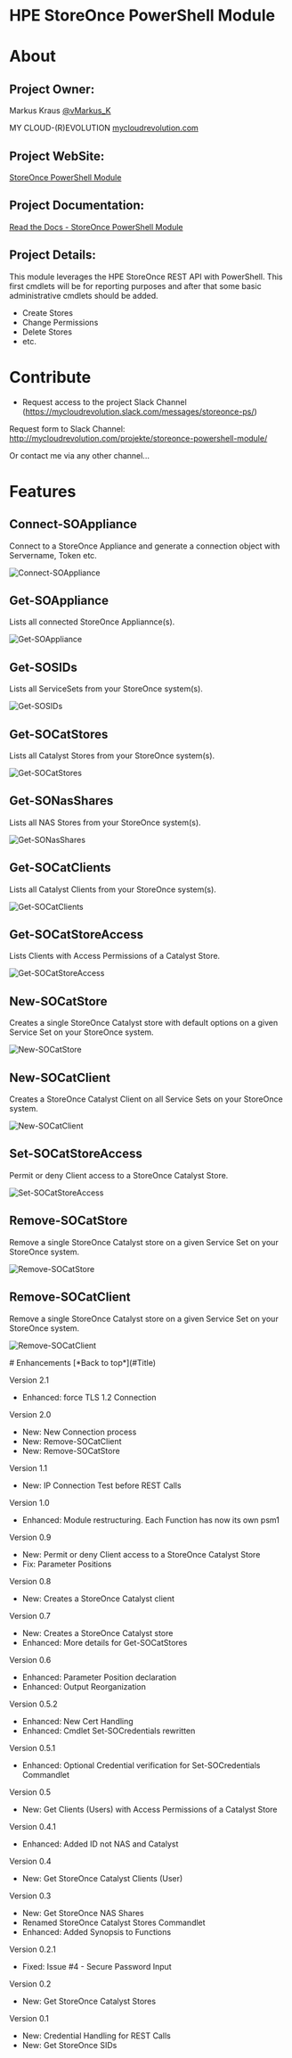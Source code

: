 HPE StoreOnce PowerShell Module
===============================
# About

## Project Owner:

Markus Kraus [@vMarkus_K](https://twitter.com/vMarkus_K)

MY CLOUD-(R)EVOLUTION [mycloudrevolution.com](http://mycloudrevolution.com/)

## Project WebSite:

[StoreOnce PowerShell Module](http://mycloudrevolution.com/projekte/storeonce-powershell-module/)

## Project Documentation: 

[Read the Docs - StoreOnce PowerShell Module](http://storeonce-psmodule.readthedocs.io/en/latest/index.html)

## Project Details:

This module leverages the HPE StoreOnce REST API with PowerShell.
This first cmdlets will be for reporting purposes and after that some basic administrative cmdlets should be added.


+ Create Stores
+ Change Permissions
+ Delete Stores
+ etc.


# Contribute

* Request access to the project Slack Channel (https://mycloudrevolution.slack.com/messages/storeonce-ps/)

Request form to Slack Channel: http://mycloudrevolution.com/projekte/storeonce-powershell-module/

Or contact me via any other channel...


# Features

## Connect-SOAppliance

Connect to a StoreOnce Appliance and generate a connection object with Servername, Token etc.

![Connect-SOAppliance](/Media/Connect-SOAppliance.png)

## Get-SOAppliance

Lists all connected StoreOnce Appliannce(s).

![Get-SOAppliance](/Media/Get-SOAppliance.png)

## Get-SOSIDs

Lists all ServiceSets from your StoreOnce system(s).

![Get-SOSIDs](/Media/Get-SOSIDs.png)

## Get-SOCatStores

Lists all Catalyst Stores from your StoreOnce system(s).

![Get-SOCatStores](/Media/Get-SOCatStores.png)

## Get-SONasShares

Lists all NAS Stores from your StoreOnce system(s).

![Get-SONasShares](/Media/Get-SONasShares.png)

## Get-SOCatClients

Lists all Catalyst Clients from your StoreOnce system(s).

![Get-SOCatClients](/Media/Get-SOCatClients.png)

## Get-SOCatStoreAccess

Lists Clients with Access Permissions of a Catalyst Store.

![Get-SOCatStoreAccess](/Media/Get-SOCatStoreAccess.png)

## New-SOCatStore

Creates a single StoreOnce Catalyst store with default options on a given Service Set on your StoreOnce system.

![New-SOCatStore](/Media/New-SOCatStore.png)

## New-SOCatClient

Creates a StoreOnce Catalyst Client on all Service Sets on your StoreOnce system.

![New-SOCatClient](/Media/New-SOCatClient.png)

## Set-SOCatStoreAccess

Permit or deny Client access to a StoreOnce Catalyst Store.

![Set-SOCatStoreAccess](/Media/Set-SOCatStoreAccess.png)

## Remove-SOCatStore

Remove a single StoreOnce Catalyst store on a given Service Set on your StoreOnce system.

![Remove-SOCatStore](/Media/Remove-SOCatStore.png)

## Remove-SOCatClient

Remove a single StoreOnce Catalyst store on a given Service Set on your StoreOnce system.

![Remove-SOCatClient](/Media/Remove-SOCatClient.png)

<a name="Enhancements">
# Enhancements
[*Back to top*](#Title)

Version 2.1
+ Enhanced: force TLS 1.2 Connection

Version 2.0
+ New: New Connection process
+ New: Remove-SOCatClient
+ New: Remove-SOCatStore

Version 1.1
+ New: IP Connection Test before REST Calls

Version 1.0
+ Enhanced: Module restructuring. Each Function has now its own psm1

Version 0.9
+ New: Permit or deny Client access to a StoreOnce Catalyst Store
+ Fix: Parameter Positions

Version 0.8
+ New: Creates a StoreOnce Catalyst client

Version 0.7
+ New: Creates a StoreOnce Catalyst store
+ Enhanced: More details for Get-SOCatStores

Version 0.6
+ Enhanced: Parameter Position declaration 
+ Enhanced: Output Reorganization

Version 0.5.2
+ Enhanced: New Cert Handling 
+ Enhanced: Cmdlet Set-SOCredentials rewritten

Version 0.5.1
+ Enhanced: Optional Credential verification for Set-SOCredentials Commandlet

Version 0.5
+ New: Get Clients (Users) with Access Permissions of a Catalyst Store

Version 0.4.1
+ Enhanced: Added ID not NAS and Catalyst

Version 0.4
+ New: Get StoreOnce Catalyst Clients (User)

Version 0.3
+ New: Get StoreOnce NAS Shares
+ Renamed StoreOnce Catalyst Stores Commandlet
+ Enhanced: Added Synopsis to Functions

Version 0.2.1
+ Fixed: Issue #4 - Secure Password Input

Version 0.2
+ New: Get StoreOnce Catalyst Stores

Version 0.1
+ New: Credential Handling for REST Calls
+ New: Get StoreOnce SIDs

